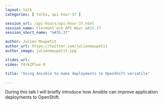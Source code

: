 ```yaml
---
layout: talk
categories: [ talks, api-hour-37 ]

session_url: /api-hours/api-hour-37.html
session_name: Clermont'ech API Hour &#35;37
session_short_name: "&#35;37"

author: Julien Maupetit
author_url: https://twitter.com/julienmaupetit
author_image: julienmaupetit.jpg

slides_url:
video: fdrkZPlwv-8

title: "Using Ansible to make deployments to OpenShift versatile"

---
```


During this talk I will briefly introduce how Ansible can improve application deployments to OpenShift.
